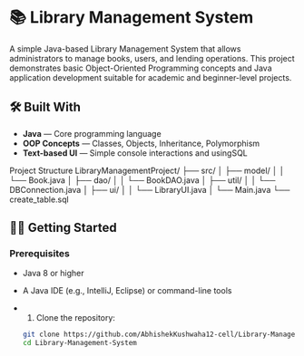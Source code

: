 # 📚 Library Management System

A simple Java-based Library Management System that allows administrators to manage books, users, and lending operations. This project demonstrates basic Object-Oriented Programming concepts and Java application development suitable for academic and beginner-level projects.

## 🛠️ Built With

- **Java** — Core programming language
- **OOP Concepts** — Classes, Objects, Inheritance, Polymorphism
- **Text-based UI** — Simple console interactions and usingSQL
  
Project Structure
LibraryManagementProject/
├── src/
│   ├── model/
│   │   └── Book.java
│   ├── dao/
│   │   └── BookDAO.java
│   ├── util/
│   │   └── DBConnection.java
│   ├── ui/
│   │   └── LibraryUI.java
│   └── Main.java
└── create_table.sql

## 🧑‍💻 Getting Started

### Prerequisites

- Java 8 or higher
- A Java IDE (e.g., IntelliJ, Eclipse) or command-line tools

- 1. Clone the repository:
   ```bash
   git clone https://github.com/AbhishekKushwaha12-cell/Library-Management-System.git
   cd Library-Management-System
````
